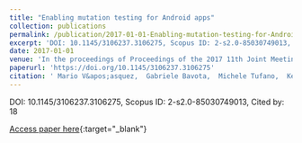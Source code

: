 ```yaml
---
title: "Enabling mutation testing for Android apps"
collection: publications
permalink: /publication/2017-01-01-Enabling-mutation-testing-for-Android-apps
excerpt: 'DOI: 10.1145/3106237.3106275, Scopus ID: 2-s2.0-85030749013, Cited by: 18'
date: 2017-01-01
venue: 'In the proceedings of Proceedings of the 2017 11th Joint Meeting on Foundations of Software Engineering, ESEC/FSE 2017, Paderborn, Germany, September 4-8, 2017'
paperurl: 'https://doi.org/10.1145/3106237.3106275'
citation: ' Mario V&apos;asquez,  Gabriele Bavota,  Michele Tufano,  Kevin Moran,  Massimiliano Di,  Christopher Vendome,  Carlos Bernal-C&apos;ardenas,  Denys Poshyvanyk, &quot;Enabling mutation testing for Android apps.&quot; In the proceedings of Proceedings of the 2017 11th Joint Meeting on Foundations of Software Engineering, ESEC/FSE 2017, Paderborn, Germany, September 4-8, 2017, 2017.'
---
```

DOI: 10.1145/3106237.3106275, Scopus ID: 2-s2.0-85030749013, Cited by: 18

[Access paper here](https://doi.org/10.1145/3106237.3106275){:target="_blank"}
